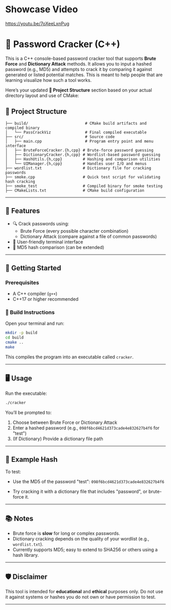 # Showcase Video
https://youtu.be/7oXeeLxnPug

# 🔐 Password Cracker (C++)

This is a C++ console-based password cracker tool that supports **Brute Force** and **Dictionary Attack** methods. It allows you to input a hashed password (e.g., MD5) and attempts to crack it by comparing it against generated or listed potential matches. This is meant to help people that are learning visualize how such a tool works.

Here’s your updated **📁 Project Structure** section based on your actual directory layout and use of CMake:

## 📁 Project Structure

```
├── build/                         # CMake build artifacts and compiled binary
│   └── PassCrackViz               # Final compiled executable
├── src/                           # Source code
│   ├── main.cpp                   # Program entry point and menu interface
│   ├── BruteForceCracker.{h,cpp} # Brute-force password guessing
│   ├── DictionaryCracker.{h,cpp} # Wordlist-based password guessing
│   ├── HashUtils.{h,cpp}         # Hashing and comparison utilities
│   └── UIManager.{h,cpp}         # Handles user I/O and menus
├── wordlist.txt                  # Dictionary file for cracking passwords
├── smoke.cpp                     # Quick test script for validating hash cracking
├── smoke_test                    # Compiled binary for smoke testing
├── CMakeLists.txt                # CMake build configuration
```
---

## 🧠 Features

- 🔍 Crack passwords using:
  - Brute Force (every possible character combination)
  - Dictionary Attack (compare against a file of common passwords)
- 💬 User-friendly terminal interface
- 🔑 MD5 hash comparison (can be extended)

---

## 🚀 Getting Started

### Prerequisites

- A C++ compiler (`g++`)
- C++17 or higher recommended

### 🔧 Build Instructions

Open your terminal and run:

```bash
mkdir -p build
cd build
cmake ..
make
````

This compiles the program into an executable called `cracker`.

---

## 🖥️ Usage

Run the executable:

```bash
./cracker
```

You’ll be prompted to:

1. Choose between Brute Force or Dictionary Attack
2. Enter a hashed password (e.g., `098f6bcd4621d373cade4e832627b4f6` for "test")
3. (If Dictionary) Provide a dictionary file path

---

## 🧪 Example Hash

To test:

* Use the MD5 of the password "test":
  `098f6bcd4621d373cade4e832627b4f6`

* Try cracking it with a dictionary file that includes "password", or brute-force it.

---

## 📚 Notes

* Brute force is **slow** for long or complex passwords.
* Dictionary cracking depends on the quality of your wordlist (e.g., `wordlist.txt`).
* Currently supports MD5; easy to extend to SHA256 or others using a hash library.

---

## 🛡️ Disclaimer

This tool is intended for **educational** and **ethical** purposes only. Do not use it against systems or hashes you do not own or have permission to test.

---
